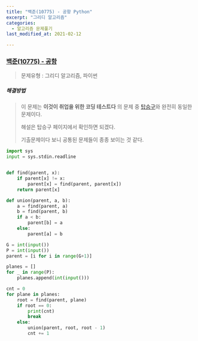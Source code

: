 ```yaml
---
title: "백준(10775) - 공항 Python"
excerpt: "그리디 알고리즘"
categories:
  - 알고리즘 문제풀기
last_modified_at: 2021-02-12

---
```


### [백준(10775) - 공항](https://www.acmicpc.net/problem/10775)

> 문제유형 : 그리디 알고리즘, 파이썬

##### 해결방법 

> 이 문제는 **이것이 취업을 위한 코딩 테스트다** 의 문제 중 [탑승구](https://baejinsoo.github.io/%EC%95%8C%EA%B3%A0%EB%A6%AC%EC%A6%98%20%EB%AC%B8%EC%A0%9C%ED%92%80%EA%B8%B0/Gate_plane/)와 완전히 동일한 문제이다.
>
> 해설은 탑승구 페이지에서 확인하면 되겠다.
>
> 기출문제이다 보니 공통된 문제들이 종종 보이는 것 같다.

```python
import sys
input = sys.stdin.readline


def find(parent, x):
    if parent[x] != x:
        parent[x] = find(parent, parent[x])
    return parent[x]

def union(parent, a, b):
    a = find(parent, a)
    b = find(parent, b)
    if a < b:
        parent[b] = a
    else:
        parent[a] = b

G = int(input())
P = int(input())
parent = [i for i in range(G+1)]

planes = []
for _ in range(P):
    planes.append(int(input()))

cnt = 0
for plane in planes:
    root = find(parent, plane)
    if root == 0:
        print(cnt)
        break
    else:
        union(parent, root, root - 1)
        cnt += 1

```